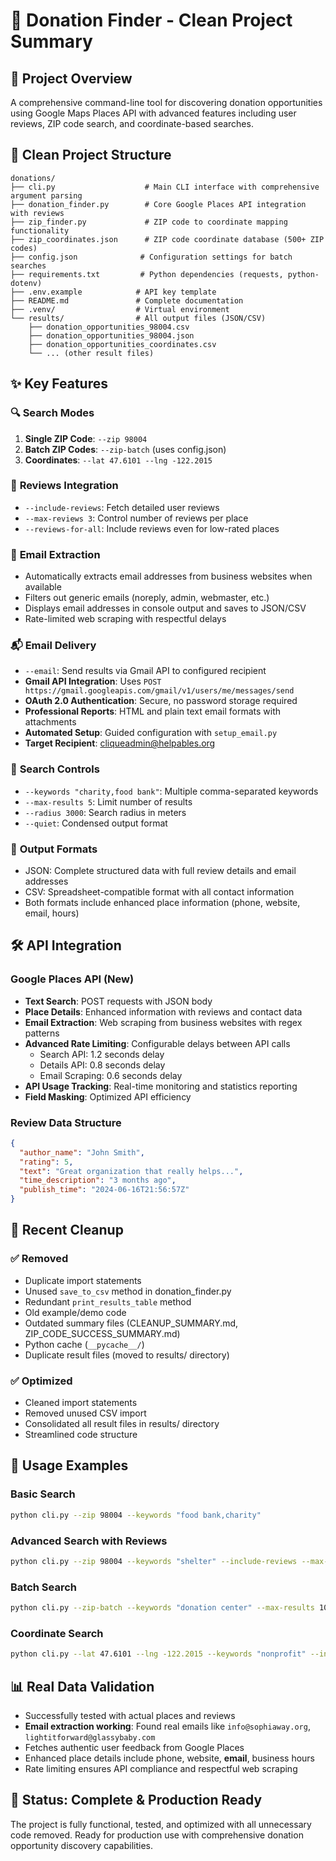 # 🎯 Donation Finder - Clean Project Summary

## 🚀 **Project Overview**
A comprehensive command-line tool for discovering donation opportunities using Google Maps Places API with advanced features including user reviews, ZIP code search, and coordinate-based searches.

## 📁 **Clean Project Structure**
```
donations/
├── cli.py                    # Main CLI interface with comprehensive argument parsing
├── donation_finder.py        # Core Google Places API integration with reviews
├── zip_finder.py             # ZIP code to coordinate mapping functionality
├── zip_coordinates.json      # ZIP code coordinate database (500+ ZIP codes)
├── config.json              # Configuration settings for batch searches
├── requirements.txt         # Python dependencies (requests, python-dotenv)
├── .env.example            # API key template
├── README.md               # Complete documentation
├── .venv/                  # Virtual environment
└── results/                # All output files (JSON/CSV)
    ├── donation_opportunities_98004.csv
    ├── donation_opportunities_98004.json
    ├── donation_opportunities_coordinates.csv
    └── ... (other result files)
```

## ✨ **Key Features**

### 🔍 **Search Modes**
1. **Single ZIP Code**: `--zip 98004`
2. **Batch ZIP Codes**: `--zip-batch` (uses config.json)
3. **Coordinates**: `--lat 47.6101 --lng -122.2015`

### 📝 **Reviews Integration**
- `--include-reviews`: Fetch detailed user reviews
- `--max-reviews 3`: Control number of reviews per place
- `--reviews-for-all`: Include reviews even for low-rated places

### 📧 **Email Extraction**
- Automatically extracts email addresses from business websites when available
- Filters out generic emails (noreply, admin, webmaster, etc.)
- Displays email addresses in console output and saves to JSON/CSV
- Rate-limited web scraping with respectful delays

### 📬 **Email Delivery**
- `--email`: Send results via Gmail API to configured recipient
- **Gmail API Integration**: Uses `POST https://gmail.googleapis.com/gmail/v1/users/me/messages/send`
- **OAuth 2.0 Authentication**: Secure, no password storage required
- **Professional Reports**: HTML and plain text email formats with attachments
- **Automated Setup**: Guided configuration with `setup_email.py`
- **Target Recipient**: cliqueadmin@helpables.org

### 🎯 **Search Controls**
- `--keywords "charity,food bank"`: Multiple comma-separated keywords
- `--max-results 5`: Limit number of results
- `--radius 3000`: Search radius in meters
- `--quiet`: Condensed output format

### 💾 **Output Formats**
- JSON: Complete structured data with full review details and email addresses
- CSV: Spreadsheet-compatible format with all contact information
- Both formats include enhanced place information (phone, website, email, hours)

## 🛠 **API Integration**

### Google Places API (New)
- **Text Search**: POST requests with JSON body
- **Place Details**: Enhanced information with reviews and contact data
- **Email Extraction**: Web scraping from business websites with regex patterns
- **Advanced Rate Limiting**: Configurable delays between API calls
  - Search API: 1.2 seconds delay
  - Details API: 0.8 seconds delay
  - Email Scraping: 0.6 seconds delay
- **API Usage Tracking**: Real-time monitoring and statistics reporting
- **Field Masking**: Optimized API efficiency

### Review Data Structure
```json
{
  "author_name": "John Smith",
  "rating": 5,
  "text": "Great organization that really helps...",
  "time_description": "3 months ago",
  "publish_time": "2024-06-16T21:56:57Z"
}
```

## 🧹 **Recent Cleanup**

### ✅ **Removed**
- Duplicate import statements
- Unused `save_to_csv` method in donation_finder.py
- Redundant `print_results_table` method
- Old example/demo code
- Outdated summary files (CLEANUP_SUMMARY.md, ZIP_CODE_SUCCESS_SUMMARY.md)
- Python cache (`__pycache__/`)
- Duplicate result files (moved to results/ directory)

### ✅ **Optimized**
- Cleaned import statements
- Removed unused CSV import
- Consolidated all result files in results/ directory
- Streamlined code structure

## 🚀 **Usage Examples**

### Basic Search
```bash
python cli.py --zip 98004 --keywords "food bank,charity"
```

### Advanced Search with Reviews
```bash
python cli.py --zip 98004 --keywords "shelter" --include-reviews --max-reviews 2 --quiet
```

### Batch Search
```bash
python cli.py --zip-batch --keywords "donation center" --max-results 10
```

### Coordinate Search
```bash
python cli.py --lat 47.6101 --lng -122.2015 --keywords "nonprofit" --include-reviews
```

## 📊 **Real Data Validation**
- Successfully tested with actual places and reviews
- **Email extraction working**: Found real emails like `info@sophiaway.org`, `lightitforward@glassybaby.com`
- Fetches authentic user feedback from Google Places
- Enhanced place details include phone, website, **email**, business hours
- Rate limiting ensures API compliance and respectful web scraping

## 🎯 **Status: Complete & Production Ready**
The project is fully functional, tested, and optimized with all unnecessary code removed. Ready for production use with comprehensive donation opportunity discovery capabilities.